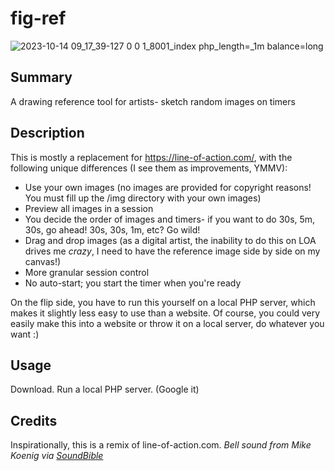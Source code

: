 # fig-ref
![2023-10-14 09_17_39-127 0 0 1_8001_index php_length=_1m balance=long](https://github.com/josephclaytonhansen/fig-ref/assets/45859835/b6b13d4d-a371-42bb-9d8d-58726adb8902)

## Summary
A drawing reference tool for artists- sketch random images on timers

## Description
This is mostly a replacement for https://line-of-action.com/, with the following unique differences (I see them as improvements, YMMV):
* Use your own images (no images are provided for copyright reasons!  You must fill up the /img directory with your own images)
* Preview all images in a session
* You decide the order of images and timers- if you want to do 30s, 5m, 30s, go ahead! 30s, 30s, 1m, etc? Go wild! 
* Drag and drop images (as a digital artist, the inability to do this on LOA drives me *crazy*, I need to have the reference image side by side on my canvas!)
* More granular session control
* No auto-start; you start the timer when you're ready

On the flip side, you have to run this yourself on a local PHP server, which makes it slightly less easy to use than a website. Of course, you could very easily make this into a website or throw it on a local server, do whatever you want :) 

## Usage
Download. Run a local PHP server. (Google it) 

## Credits
Inspirationally, this is a remix of line-of-action.com.
*Bell sound from Mike Koenig via [SoundBible](https://soundbible.com/1746-Ship-Bell.html)*

